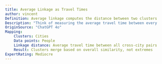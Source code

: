 ```yaml
---
title: Average Linkage as Travel Times
author: vincent
Definition: Average linkage computes the distance between two clusters as the average distance between all pairs of points in each cluster.
Description: "Think of measuring the average travel time between every person in one city visiting every person in another city."
OriginSource: "ChatGPT 4o"
Mapping:
    Clusters: Cities
    Data points: People
    Linkage distance: Average travel time between all cross-city pairs
    Result: Clusters merge based on overall similarity, not extremes
ExpertRating: Mediocre
---
```

